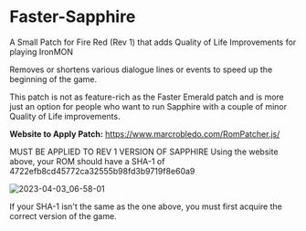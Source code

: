 # Faster-Sapphire
A Small Patch for Fire Red (Rev 1) that adds Quality of Life Improvements for playing IronMON

Removes or shortens various dialogue lines or events to speed up the beginning of the game.

This patch is not as feature-rich as the Faster Emerald patch and is more just an option for people who want to run Sapphire with a couple of minor Quality of Life improvements.

**Website to Apply Patch:** https://www.marcrobledo.com/RomPatcher.js/

MUST BE APPLIED TO REV 1 VERSION OF SAPPHIRE
Using the website above, your ROM should have a SHA-1 of 4722efb8cd45772ca32555b98fd3b9719f8e60a9

![2023-04-03_06-58-01](https://user-images.githubusercontent.com/5175814/229490649-0901b8d4-0b90-4ada-a26d-78df7eea2bab.png)

If your SHA-1 isn't the same as the one above, you must first acquire the correct version of the game.
